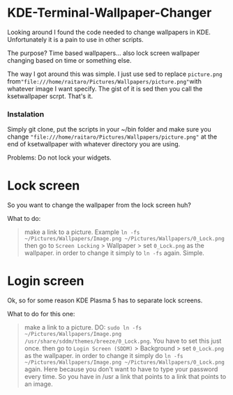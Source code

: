 # KDE-Terminal-Wallpaper-Changer
Looking around I found the code needed to change wallpapers in KDE. Unfortunately it is a pain to use in other scripts. 

The purpose? Time based wallpapers... also lock screen wallpaper changing based on time or something else.

The way I got around this was simple. I just use sed to replace `picture.png` from`"file:///home/raitaro/Pictures/Wallpapers/picture.png"`with whatever image I want specify. The gist of it is sed then you call the ksetwallpaper scrpt. That's it.

### Instalation
Simply git clone, put the scripts in your ~/bin folder and make sure you change `"file:///home/raitaro/Pictures/Wallpapers/picture.png"` at the end of ksetwallpaper with whatever directory you are using.

Problems: Do not lock your widgets.

# Lock screen
So you want to change the wallpaper from the lock screen huh?

What to do:
> make a link to a picture. Example `ln -fs ~/Pictures/Wallpapers/Image.png ~/Pictures/Wallpapers/0_Lock.png`
> then go to `Screen Locking` > Wallpaper > set `0_Lock.png` as the wallpaper.
> in order to change it simply to `ln -fs` again. Simple.

# Login screen
Ok, so for some reason KDE Plasma 5 has to separate lock screens.

What to do for this one:
> make a link to a picture. DO: `sudo ln -fs ~/Pictures/Wallpapers/Image.png /usr/share/sddm/themes/breeze/0_Lock.png`. You have to set this just once.
> then go to `Login Screen (SDDM)` > Background > set `0_Lock.png` as the wallpaper.
> in order to change it simply do `ln -fs ~/Pictures/Wallpapers/Image.png ~/Pictures/Wallpapers/0_Lock.png` again. Here because you don't want to have to type your password every time. So you have in /usr a link that points to a link that points to an image.
